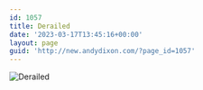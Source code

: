 ```yaml
---
id: 1057
title: Derailed
date: '2023-03-17T13:45:16+00:00'
layout: page
guid: 'http://new.andydixon.com/?page_id=1057'
---
```


![Derailed](https://i0.wp.com/assets.g8x2.ldn.idrivee2-23.com/posters/Derailed%2001.jpg?w=1200&ssl=1 "Derailed")